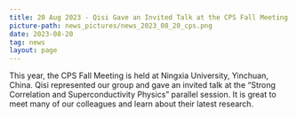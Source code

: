 ```yaml
---
title: 20 Aug 2023 - Qisi Gave an Invited Talk at the CPS Fall Meeting
picture-path: news_pictures/news_2023_08_20_cps.png
date: 2023-08-20
tag: news
layout: page
---
```


This year, the CPS Fall Meeting is held at Ningxia University, Yinchuan, China. Qisi represented our group and gave an invited talk at the “Strong Correlation and Superconductivity Physics” parallel session. It is great to meet many of our colleagues and learn about their latest research.


